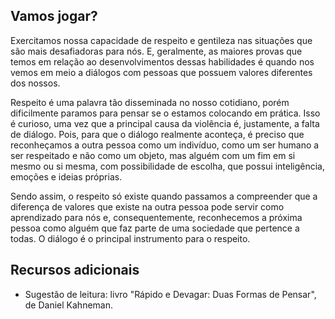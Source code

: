 ## Vamos jogar?

Exercitamos nossa capacidade de respeito e gentileza nas situações que são mais desafiadoras para nós. E, geralmente, as maiores provas que temos em relação ao desenvolvimentos dessas habilidades é quando nos vemos em meio a diálogos com pessoas que possuem valores diferentes dos nossos.

Respeito é uma palavra tão disseminada no nosso cotidiano, porém dificilmente paramos para pensar se o estamos colocando em prática. Isso é curioso, uma vez que a principal causa da violência é, justamente, a falta de diálogo. Pois, para que o diálogo realmente aconteça, é preciso que reconheçamos a outra pessoa como um indivíduo, como um ser humano a ser respeitado e não como um objeto, mas alguém com um fim em si mesmo ou si mesma, com possibilidade de escolha, que possui inteligência, emoções e ideias próprias.

Sendo assim, o respeito só existe quando passamos a compreender que a diferença de valores que existe na outra pessoa pode servir como aprendizado para nós e, consequentemente, reconhecemos a próxima pessoa como alguém que faz parte de uma sociedade que pertence a todas. O diálogo é o principal instrumento para o respeito.

## Recursos adicionais

* Sugestão de leitura: livro "Rápido e Devagar: Duas Formas de Pensar", de Daniel Kahneman.
